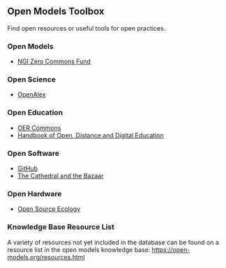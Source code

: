 ## Open Models Toolbox

Find open resources or useful tools for open practices.

### Open Models

- [NGI Zero Commons Fund](ngi-zero-commons-fund.md)

### Open Science

- [OpenAlex](openalex.md)

### Open Education

- [OER Commons](oer-commons.md)
- [Handbook of Open, Distance and Digital Education](handbook-odde.md)

### Open Software

- [GitHub](github.md)
- [The Cathedral and the Bazaar](the-catb.md)

### Open Hardware

- [Open Source Ecology](open-source-ecology.md)

### Knowledge Base Resource List

A variety of resources not yet included in the database can be found on a resource list in the open models knowledge base:
https://open-models.org/resources.html
